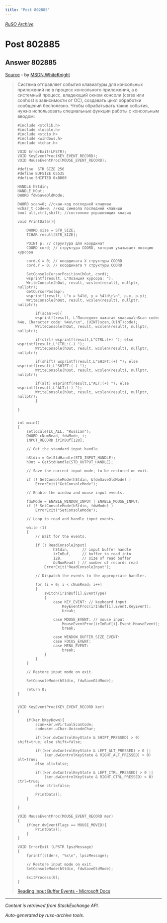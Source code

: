 ```yaml
---
title: "Post 802885"
---
```

<p><i><a href="https://github.com/MSDN-WhiteKnight/ruso-archive/">RuSO Archive</a></i></p>
<h1>Post 802885</h1>
<h2>Answer 802885</h2>
<p><a href="https://ru.stackoverflow.com/a/802885/">Source</a> - by <a href="https://ru.stackoverflow.com/users/240512/msdn-whiteknight">MSDN.WhiteKnight</a></p>
<blockquote>
<p>Система отправляет события клавиатуры для консольных приложений не в процесс консольного приложения, а в системный процесс, владеющий окном консоли (csrss или conhost в зависимости от ОС), создавать цикл обработки сообщений бесполезно. Чтобы обрабатывать такие события, нужно использовать специальные функции работы с консольным вводом:</p>

<pre><code>#include &lt;stdlib.h&gt;
#include &lt;locale.h&gt;  
#include &lt;stdio.h&gt;
#include &lt;windows.h&gt;
#include &lt;tchar.h&gt;

VOID ErrorExit(LPSTR);
VOID KeyEventProc(KEY_EVENT_RECORD); 
VOID MouseEventProc(MOUSE_EVENT_RECORD);

#define  STR_SIZE 256
#define BUFSIZE 65535
#define SHIFTED 0x8000

HANDLE hStdin; 
HANDLE hOut;
DWORD fdwSaveOldMode;

DWORD scan=0; //скан-код последней клавиши
wchar_t code=0; //код символа последней клавиши
bool alt,ctrl,shift; //состояние управляющих клавиш

void PrintData(){

    DWORD size = STR_SIZE;
    TCHAR result[STR_SIZE];         

    POINT p; // структура для координат
    COORD cord; // структура COORD, которая указывает позицию курсора

    cord.X = 0; // координата X структуры COORD
    cord.Y = 0; // координата Y структуры COORD

    SetConsoleCursorPosition(hOut, cord);
    wsprintf(result, L"Позиция курсора: ");
    WriteConsole(hOut, result, wcslen(result), nullptr, nullptr);
    GetCursorPos(&amp;p);
    wsprintf(result, L"x = %4ld, y = %4ld\r\n", p.x, p.y);
    WriteConsole(hOut, result, wcslen(result), nullptr, nullptr);

        if(scan!=0){
        wsprintf(result, L"Последняя нажатая клавиша\nScan code: %4u, Character code: %4u\r\n", (UINT)scan,(UINT)code);
        WriteConsole(hOut, result, wcslen(result), nullptr, nullptr);

        if(ctrl) wsprintf(result,L"CTRL:(+) "); else  wsprintf(result,L"CTRL:(-) ");
        WriteConsole(hOut, result, wcslen(result), nullptr, nullptr);

        if(shift) wsprintf(result,L"SHIFT:(+) "); else  wsprintf(result,L"SHIFT:(-) ");
        WriteConsole(hOut, result, wcslen(result), nullptr, nullptr);

        if(alt) wsprintf(result,L"ALT:(+) "); else  wsprintf(result,L"ALT:(-) ");
        WriteConsole(hOut, result, wcslen(result), nullptr, nullptr);
        }     

}


int main() 
{ 
    setlocale(LC_ALL, "Russian");
    DWORD cNumRead, fdwMode, i; 
    INPUT_RECORD irInBuf[128];         

    // Get the standard input handle. 

    hStdin = GetStdHandle(STD_INPUT_HANDLE); 
    hOut = GetStdHandle(STD_OUTPUT_HANDLE);

    // Save the current input mode, to be restored on exit. 

    if (! GetConsoleMode(hStdin, &amp;fdwSaveOldMode) ) 
        ErrorExit("GetConsoleMode"); 

    // Enable the window and mouse input events. 

    fdwMode = ENABLE_WINDOW_INPUT | ENABLE_MOUSE_INPUT; 
    if (! SetConsoleMode(hStdin, fdwMode) ) 
        ErrorExit("SetConsoleMode"); 

    // Loop to read and handle input events. 

    while (1) 
    { 
        // Wait for the events. 

        if (! ReadConsoleInput( 
                hStdin,      // input buffer handle 
                irInBuf,     // buffer to read into 
                128,         // size of read buffer 
                &amp;cNumRead) ) // number of records read 
            ErrorExit("ReadConsoleInput"); 

        // Dispatch the events to the appropriate handler. 

        for (i = 0; i &lt; cNumRead; i++) 
        {
            switch(irInBuf[i].EventType) 
            { 
                case KEY_EVENT: // keyboard input 
                    KeyEventProc(irInBuf[i].Event.KeyEvent); 
                    break; 

                case MOUSE_EVENT: // mouse input 
                    MouseEventProc(irInBuf[i].Event.MouseEvent); 
                    break; 

                case WINDOW_BUFFER_SIZE_EVENT: 
                case FOCUS_EVENT: 
                case MENU_EVENT:   
                    break;                 
            } 
        }
    } 

    // Restore input mode on exit.

    SetConsoleMode(hStdin, fdwSaveOldMode);

    return 0; 
}


VOID KeyEventProc(KEY_EVENT_RECORD ker)
{   

    if(ker.bKeyDown){
        scan=ker.wVirtualScanCode;
        code=ker.uChar.UnicodeChar;

        if((ker.dwControlKeyState &amp; SHIFT_PRESSED) &gt; 0) shift=true; else shift=false;

        if((ker.dwControlKeyState &amp; LEFT_ALT_PRESSED) &gt; 0 || 
            (ker.dwControlKeyState &amp; RIGHT_ALT_PRESSED) &gt; 0) alt=true; 
        else alt=false;

        if((ker.dwControlKeyState &amp; LEFT_CTRL_PRESSED) &gt; 0 || 
            (ker.dwControlKeyState &amp; RIGHT_CTRL_PRESSED) &gt; 0) ctrl=true; 
        else ctrl=false;

        PrintData();
    }

}

VOID MouseEventProc(MOUSE_EVENT_RECORD mer)
{
    if(mer.dwEventFlags == MOUSE_MOVED){
        PrintData();
    }    
}

VOID ErrorExit (LPSTR lpszMessage) 
{ 
    fprintf(stderr, "%s\n", lpszMessage); 

    // Restore input mode on exit.
    SetConsoleMode(hStdin, fdwSaveOldMode);

    ExitProcess(0); 
}
</code></pre>

<p><a href="https://docs.microsoft.com/en-us/windows/console/reading-input-buffer-events" rel="nofollow noreferrer">Reading Input Buffer Events - Microsoft Docs</a></p>

</blockquote>
<hr/>
<p><i>Content is retrieved from StackExchange API. </i></p>
<p><i>Auto-generated by ruso-archive tools. </i></p>
